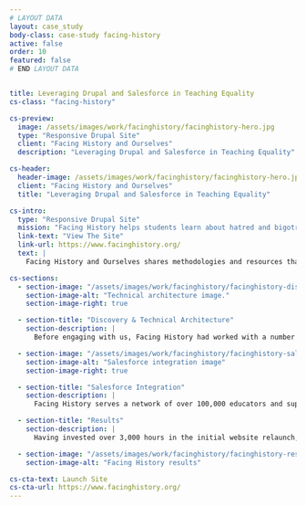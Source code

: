 ```yaml
---
# LAYOUT DATA
layout: case_study
body-class: case-study facing-history
active: false
order: 10
featured: false
# END LAYOUT DATA


title: Leveraging Drupal and Salesforce in Teaching Equality
cs-class: "facing-history"

cs-preview:
  image: /assets/images/work/facinghistory/facinghistory-hero.jpg
  type: "Responsive Drupal Site"
  client: "Facing History and Ourselves"
  description: "Leveraging Drupal and Salesforce in Teaching Equality"

cs-header:
  header-image: /assets/images/work/facinghistory/facinghistory-hero.jpg
  client: "Facing History and Ourselves"
  title: "Leveraging Drupal and Salesforce in Teaching Equality"

cs-intro:
  type: "Responsive Drupal Site"
  mission: "Facing History helps students learn about hatred and bigotry so they can stop them from happening in the future."
  link-text: "View The Site"
  link-url: https://www.facinghistory.org/
  text: |
    Facing History and Ourselves shares methodologies and resources that help educators teach equality and tolerance to middle school students. Their online teaching library and event registration tools are critical to growing their global reach. We assisted them in a major Drupal redesign, as well as the implementation of the most sophisticated Salesforce integration we have seen.

cs-sections:
  - section-image: "/assets/images/work/facinghistory/facinghistory-discovery.jpg"
    section-image-alt: "Technical architecture image."
    section-image-right: true

  - section-title: "Discovery & Technical Architecture"
    section-description: |
      Before engaging with us, Facing History had worked with a number of creative partners and technology providers. Our engineering recommendations began with a thorough review and prioritization of features across many hundreds of pages of documentation. We consolidated this information to map out the development of a responsively-designed publishing platform that leverages a "modular" (or reusable) content model.

  - section-image: "/assets/images/work/facinghistory/facinghistory-salesforce.jpg"
    section-image-alt: "Salesforce integration image"
    section-image-right: true

  - section-title: "Salesforce Integration"
    section-description: |
      Facing History serves a network of over 100,000 educators and supporters who actively engage through their website. We developed a robust integration that syncs over 280,000 constituent records between Drupal and Salesforce in real time. The solution supports paid event registration, online donations, and a user account access control.

  - section-title: "Results"
    section-description: |
      Having invested over 3,000 hours in the initial website relaunch, we have provided Facing History with a "best of class" solution that will scale with the organization over time.

  - section-image: "/assets/images/work/facinghistory/facinghistory-results.jpg"
    section-image-alt: "Facing History results"

cs-cta-text: Launch Site
cs-cta-url: https://www.facinghistory.org/
---
```

